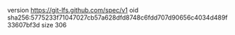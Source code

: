 version https://git-lfs.github.com/spec/v1
oid sha256:5775233f71047027cb57a628dfd8748c6fdd707d90656c4034d489f33607bf3d
size 306
